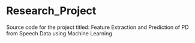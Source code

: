 # Research_Project

Source code for the project titled: Feature Extraction and Prediction of PD from Speech Data using Machine Learning 
